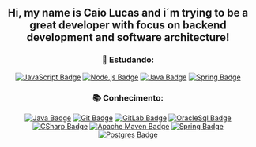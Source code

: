 <div align="center">
  <h2>Hi, my name is Caio Lucas and i´m trying to be a great developer with focus on backend development and software architecture!</h2>
</div>

<div align="center">

### 🚀 Estudando:
<a href="https://developer.mozilla.org/pt-BR/docs/Web/JavaScript" target="_blank"> ![JavaScript Badge](https://img.shields.io/badge/-JavaScript-yellow?style=flat&logo=JavaScript&logoColor=white)</a>
<a href="https://nodejs.org" target="_blank"> ![Node.js Badge](https://img.shields.io/badge/-Node.js-339933?style=flat&logo=node.js&logoColor=white)</a>
<a href="https://www.w3schools.com/java/" target="_blank"> ![Java Badge](https://img.shields.io/badge/-Java-red?style=flat&logo=java&logoColor=white)</a>
<a href="https://www.w3schools.com/spring/" target="_blank"> ![Spring Badge](https://img.shields.io/badge/-Spring-339933?style=flat&logo=spring&logoColor=white)</a>

### 📚 Conhecimento:
<a href="https://www.w3schools.com/java/" target="_blank"> ![Java Badge](https://img.shields.io/badge/-Java-red?style=flat&logo=java&logoColor=white)</a>
<a href="https://git-scm.com" target="_blank"> ![Git Badge](https://img.shields.io/badge/-Git-black?style=flat&logo=git&logoColor=white)</a>
<a href="https://git-scm.com" target="_blank"> ![GitLab Badge](https://img.shields.io/badge/-GitLab-orange?style=flat&logo=git&logoColor=white)</a>
<a href="https://www.oracle.com/br/database/technologies/appdev/sqldeveloper-landing.html" target="_blank"> ![OracleSql Badge](https://img.shields.io/badge/-Oracle-red?style=flat&logo=oracle&logoColor=white)</a>
<a href="https://www.w3schools.com/cs/" target="_blank"> ![CSharp Badge](https://img.shields.io/badge/-CSharp-1572B6?style=flat&logo=csharp&logoColor=white)</a>
<a href="https://www.w3schools.com/cs/" target="_blank"> ![Apache Maven Badge](https://img.shields.io/badge/-ApacheMaven-purple?style=flat&logo=apachemaven&logoColor=white)</a>
<a href="https://www.w3schools.com/cs/" target="_blank"> ![Spring Badge](https://img.shields.io/badge/-Spring-green?style=flat&logo=spring&logoColor=white)</a>
<a href="https://www.w3schools.com/cs/" target="_blank"> ![Postgres Badge](https://img.shields.io/badge/-PostgresSQL-blue?style=flat&logo=postgressql&logoColor=white)</a>
</div>
